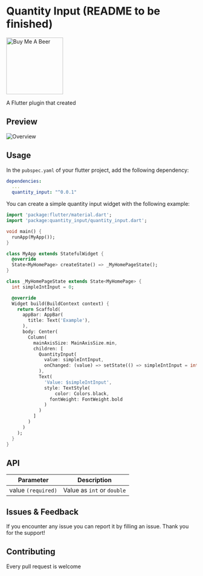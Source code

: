 # Quantity Input (README to be finished)

<a href="https://www.buymeacoffee.com/4inka" target="_blank"><img src="https://cdn.buymeacoffee.com/buttons/v2/default-blue.png" alt="Buy Me A Beer" style="width: 150px !important;"></a>

A Flutter plugin that created 

## Preview
![Overview](https://raw.githubusercontent.com/m3uzz/select_form_field/master/doc/images/select_form_field.gif)

## Usage

In the `pubspec.yaml` of your flutter project, add the following dependency:

``` yaml
dependencies:
  ...
  quantity_input: "^0.0.1"
```

You can create a simple quantity input widget with the following example:

``` dart
import 'package:flutter/material.dart';
import 'package:quantity_input/quantity_input.dart';

void main() {
  runApp(MyApp());
}

class MyApp extends StatefulWidget {
  @override
  State<MyHomePage> createState() => _MyHomePageState();
}

class _MyHomePageState extends State<MyHomePage> {
  int simpleIntInput = 0;

  @override
  Widget build(BuildContext context) {
    return Scaffold(
      appBar: AppBar(
        title: Text('Example'),
      ),
      body: Center(
        Column(
          mainAxisSize: MainAxisSize.min,
          children: [
            QuantityInput(
              value: simpleIntInput,
              onChanged: (value) => setState(() => simpleIntInput = int.parse(value.replaceAll(',', '')))
            ),
            Text(
              'Value: $simpleIntInput',
              style: TextStyle(
                  color: Colors.black,
                fontWeight: FontWeight.bold
              )
            )
          ]
        )
      )
    );
  }
}
```

## API
| Parameter | Description |
|---------|---------|
| value `(required)` | Value as `int` or `double` |

## Issues & Feedback
If you encounter any issue you can report it by filling an issue. Thank you for the support!

## Contributing
Every pull request is welcome